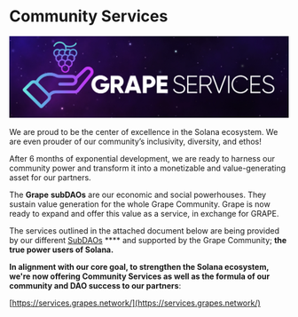 # Community Services

![](<../.gitbook/assets/image (5) (1) (1).png>)

We are proud to be the center of excellence in the Solana ecosystem. We are even prouder of our community’s inclusivity, diversity, and ethos!

After 6 months of exponential development, we are ready to harness our community power and transform it into a monetizable and value-generating asset for our partners.

The **Grape** **subDAOs** are our economic and social powerhouses. They sustain value generation for the whole Grape Community. Grape is now ready to expand and offer this value as a service, in exchange for GRAPE.

The services outlined in the attached document below are being provided by our different [SubDAOs](../grape-subdaos/subdao-units/) **** and supported by the Grape Community; **the true power users of Solana.** &#x20;

**In alignment with our core goal, to strengthen the Solana ecosystem, we're now offering Community Services as well as the formula of our community and DAO success to our partners**:

[https://services.grapes.network/](https://services.grapes.network/)
